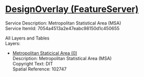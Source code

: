 # [DesignOverlay (FeatureServer)](https://services1.arcgis.com/k3vhq11XkBNeeOfM/ArcGIS/rest/services/MetropolitanStatisticalArea/FeatureServer)  

Service Description: Metropolitan Statistical Area (MSA)  
Service ItemId: 7054a4513a2e47eabc98150d1c450655  

All Layers and Tables  
Layers:
* [Metropolitan Staticical Area (0)](https://services1.arcgis.com/k3vhq11XkBNeeOfM/ArcGIS/rest/services/MetropolitanStatisticalArea/FeatureServer/0)  
Description: Metropolitan Statistical Area (MSA)  
Copyright Text: DIT  
Spatial Reference: 102747